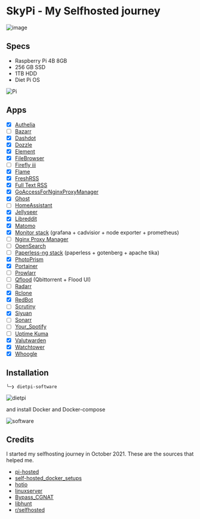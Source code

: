 # SkyPi - My Selfhosted journey

![image](https://user-images.githubusercontent.com/71321862/171612656-dec8b919-f85a-4411-8595-120a263805c0.png)

## Specs

- Raspberry Pi 4B 8GB
- 256 GB SSD
- 1TB HDD
- Diet Pi OS

![Pi](https://i.imgur.com/lDofoCm.jpg)

## Apps

- [x] [Authelia](https://github.com/authelia/authelia)
- [ ] [Bazarr](https://github.com/morpheus65535/bazarr)
- [x] [Dashdot](https://github.com/MauriceNino/dashdot)
- [x] [Dozzle](https://dozzle.dev/)
- [x] [Element](https://github.com/vector-im/element-web)
- [x] [FileBrowser](https://filebrowser.org/)
- [ ] [Firefly iii](https://github.com/firefly-iii/firefly-iii)
- [x] [Flame](https://github.com/pawelmalak/flame)
- [x] [FreshRSS](https://github.com/FreshRSS/FreshRSS)
- [x] [Full Text RSS](https://github.com/heussd/fivefilters-full-text-rss-docker)
- [x] [GoAccessForNginxProxyManager](https://github.com/xavier-hernandez/goaccess-for-nginxproxymanager)
- [x] [Ghost](https://github.com/TryGhost/Ghost)
- [ ] [HomeAssistant](https://www.home-assistant.io/)
- [x] [Jellyseer](https://github.com/Fallenbagel/jellyseerr)
- [x] [Libreddit](https://github.com/spikecodes/libreddit)
- [x] [Matomo](https://github.com/matomo-org/docker)
- [x] [Monitor stack](https://github.com/oijkn/Docker-Raspberry-PI-Monitoring) (grafana + cadvisior + node exporter + prometheus)
- [ ] [Nginx Proxy Manager](https://github.com/NginxProxyManager/nginx-proxy-manager)
- [ ] [OpenSearch](https://opensearch.org/)
- [ ] [Paperless-ng stack](https://github.com/jonaswinkler/paperless-ng) (paperless + gotenberg + apache tika)
- [x] [PhotoPrism](https://github.com/photoprism/photoprism)
- [x] [Portainer](https://docs.portainer.io/v/ce-2.11/start/install)
- [ ] [Prowlarr](https://prowlarr.com/)
- [ ] [Qflood](https://hotio.dev/containers/qflood/) (Qbittorrent + Flood UI)
- [ ] [Radarr](https://radarr.video/)
- [x] [Rclone](https://github.com/web2brain/docker-rclone-mount)
- [x] [RedBot](https://github.com/Cog-Creators/Red-DiscordBot)
- [ ] [Scrutiny](https://github.com/linuxserver/docker-scrutiny)
- [X] [Siyuan](https://hub.docker.com/r/b3log/siyuan)
- [ ] [Sonarr](https://sonarr.tv/)
- [ ] [Your_Spotify](https://github.com/Yooooomi/your_spotify)
- [ ] [Uptime Kuma](https://github.com/louislam/uptime-kuma)
- [x] [Valutwarden](https://github.com/dani-garcia/vaultwarden)
- [x] [Watchtower](https://containrrr.dev/watchtower)
- [x] [Whoogle](https://github.com/benbusby/whoogle-search)

## Installation

`╰─❯ dietpi-software`

![dietpi](https://i.imgur.com/XBd33Qm.png)

and install Docker and Docker-compose

![software](https://i.imgur.com/Udoibjm.png)

## Credits

I started my selfhosting journey in October 2021. These are the sources that helped me.

- [pi-hosted](https://github.com/novaspirit/pi-hosted)
- [self-hosted_docker_setups](https://github.com/abhilesh/self-hosted_docker_setups)
- [hotio](https://hotio.dev/)
- [linuxserver](https://fleet.linuxserver.io/)
- [Bypass_CGNAT](https://github.com/mochman/Bypass_CGNAT)
- [libhunt](https://selfhosted.libhunt.com/)
- [r/selfhosted](https://www.reddit.com/r/selfhosted/)
